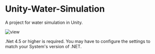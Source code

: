 # Unity-Water-Simulation
A project for water simulation in Unity.

![view](https://thumbs.gfycat.com/ImpressionableMetallicBernesemountaindog-size_restricted.gif)

.Net 4.5 or higher is required. You may have to configure the settings to match your System's version of .NET.
